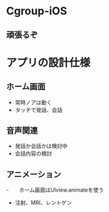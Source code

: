 # Cgroup-iOS
## 頑張るぞ

# アプリの設計仕様
## ホーム画面
- 常時ノアは動く
- タッチで発話、会話

## 音声関連
- 発話か会話かは検討中
- 会話内容の検討

## アニメーション
-　　ホーム画面はUIview.animateを使う 
- 注射、MRI、レントゲン
